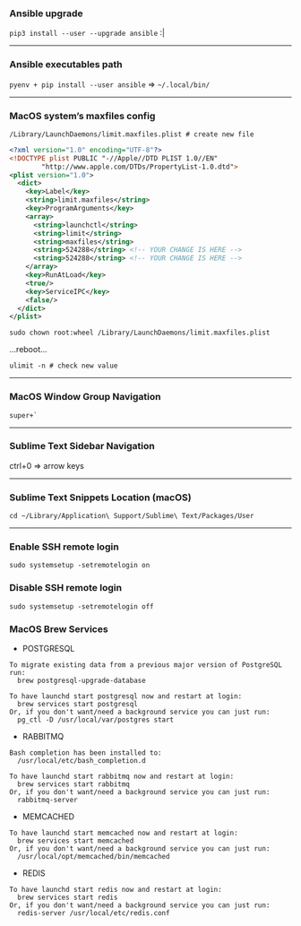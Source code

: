 ### Ansible upgrade

`pip3 install --user --upgrade ansible` :|

---

### Ansible executables path

`pyenv + pip install --user ansible` => `~/.local/bin/`

---

### MacOS system’s maxfiles config

```
/Library/LaunchDaemons/limit.maxfiles.plist # create new file
```

```xml
<?xml version="1.0" encoding="UTF-8"?>
<!DOCTYPE plist PUBLIC "-//Apple//DTD PLIST 1.0//EN"
        "http://www.apple.com/DTDs/PropertyList-1.0.dtd">
<plist version="1.0">
  <dict>
    <key>Label</key>
    <string>limit.maxfiles</string>
    <key>ProgramArguments</key>
    <array>
      <string>launchctl</string>
      <string>limit</string>
      <string>maxfiles</string>
      <string>524288</string> <!-- YOUR CHANGE IS HERE -->
      <string>524288</string> <!-- YOUR CHANGE IS HERE -->
    </array>
    <key>RunAtLoad</key>
    <true/>
    <key>ServiceIPC</key>
    <false/>
  </dict>
</plist>
```

```shell
sudo chown root:wheel /Library/LaunchDaemons/limit.maxfiles.plist
```

...reboot...

```shell
ulimit -n # check new value
```

---

### MacOS Window Group Navigation

```shell
super+`
```

---

### Sublime Text Sidebar Navigation

ctrl+0 => arrow keys

---

### Sublime Text Snippets Location (macOS)

```shell
cd ~/Library/Application\ Support/Sublime\ Text/Packages/User
```

---

### Enable SSH remote login

```shell
sudo systemsetup -setremotelogin on
```

### Disable SSH remote login

```shell
sudo systemsetup -setremotelogin off
```

### MacOS Brew Services

- POSTGRESQL

```shell
To migrate existing data from a previous major version of PostgreSQL run:
  brew postgresql-upgrade-database

To have launchd start postgresql now and restart at login:
  brew services start postgresql
Or, if you don't want/need a background service you can just run:
  pg_ctl -D /usr/local/var/postgres start
```

- RABBITMQ

```shell
Bash completion has been installed to:
  /usr/local/etc/bash_completion.d

To have launchd start rabbitmq now and restart at login:
  brew services start rabbitmq
Or, if you don't want/need a background service you can just run:
  rabbitmq-server
```

- MEMCACHED

```shell
To have launchd start memcached now and restart at login:
  brew services start memcached
Or, if you don't want/need a background service you can just run:
  /usr/local/opt/memcached/bin/memcached
```

- REDIS

```shell
To have launchd start redis now and restart at login:
  brew services start redis
Or, if you don't want/need a background service you can just run:
  redis-server /usr/local/etc/redis.conf
```
